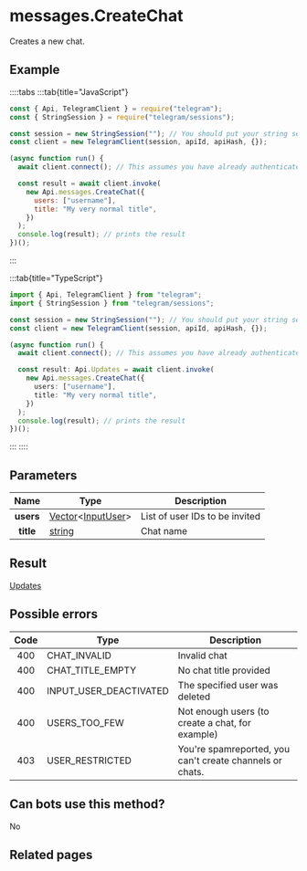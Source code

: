 # messages.CreateChat

Creates a new chat.

## Example

::::tabs
:::tab{title="JavaScript"}

```js
const { Api, TelegramClient } = require("telegram");
const { StringSession } = require("telegram/sessions");

const session = new StringSession(""); // You should put your string session here
const client = new TelegramClient(session, apiId, apiHash, {});

(async function run() {
  await client.connect(); // This assumes you have already authenticated with .start()

  const result = await client.invoke(
    new Api.messages.CreateChat({
      users: ["username"],
      title: "My very normal title",
    })
  );
  console.log(result); // prints the result
})();
```

:::

:::tab{title="TypeScript"}

```ts
import { Api, TelegramClient } from "telegram";
import { StringSession } from "telegram/sessions";

const session = new StringSession(""); // You should put your string session here
const client = new TelegramClient(session, apiId, apiHash, {});

(async function run() {
  await client.connect(); // This assumes you have already authenticated with .start()

  const result: Api.Updates = await client.invoke(
    new Api.messages.CreateChat({
      users: ["username"],
      title: "My very normal title",
    })
  );
  console.log(result); // prints the result
})();
```

:::
::::

## Parameters

|   Name    | Type                                                                                                       | Description                    |
| :-------: | ---------------------------------------------------------------------------------------------------------- | ------------------------------ |
| **users** | [Vector](https://core.telegram.org/type/Vector%20t)<[InputUser](https://core.telegram.org/type/InputUser)> | List of user IDs to be invited |
| **title** | [string](https://core.telegram.org/type/string)                                                            | Chat name                      |

## Result

[Updates](https://core.telegram.org/type/Updates)

## Possible errors

| Code | Type                   | Description                                              |
| :--: | ---------------------- | -------------------------------------------------------- |
| 400  | CHAT_INVALID           | Invalid chat                                             |
| 400  | CHAT_TITLE_EMPTY       | No chat title provided                                   |
| 400  | INPUT_USER_DEACTIVATED | The specified user was deleted                           |
| 400  | USERS_TOO_FEW          | Not enough users (to create a chat, for example)         |
| 403  | USER_RESTRICTED        | You're spamreported, you can't create channels or chats. |

## Can bots use this method?

No

## Related pages
